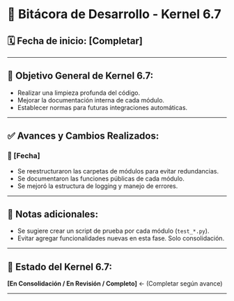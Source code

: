 # 📜 Bitácora de Desarrollo - Kernel 6.7

## 🗓️ Fecha de inicio: [Completar]

---

## 🎯 Objetivo General de Kernel 6.7:

- Realizar una limpieza profunda del código.
- Mejorar la documentación interna de cada módulo.
- Establecer normas para futuras integraciones automáticas.

---

## ✅ Avances y Cambios Realizados:

### 📅 [Fecha]
- Se reestructuraron las carpetas de módulos para evitar redundancias.
- Se documentaron las funciones públicas de cada módulo.
- Se mejoró la estructura de logging y manejo de errores.

---

## 🧱 Notas adicionales:

- Se sugiere crear un script de prueba por cada módulo (`test_*.py`).
- Evitar agregar funcionalidades nuevas en esta fase. Solo consolidación.

---

## 🦊 Estado del Kernel 6.7:  
**[En Consolidación / En Revisión / Completo]** ← (Completar según avance)

---
